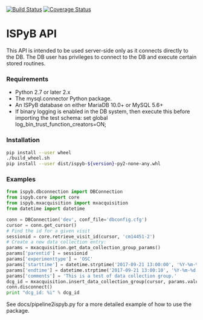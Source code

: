 [![Build Status](https://travis-ci.org/DiamondLightSource/ispyb-api.svg?branch=master)](https://travis-ci.org/DiamondLightSource/ispyb-api)
[![Coverage Status](https://coveralls.io/repos/github/DiamondLightSource/ispyb-api/badge.svg?branch=master)](https://coveralls.io/github/DiamondLightSource/ispyb-api?branch=master)
# ISPyB API

This API is intended to be used server-side only as it connects directly to the
DB. The DB user has privileges to connect to the DB and execute certain
stored routines.

### Requirements
* Python 2.7 or later 2.x
* The mysql.connector Python package.
* An ISPyB database on either MariaDB 10.0+ or MySQL 5.6+
* If binary logging is enabled in the DB system, then execute this before
importing the test schema: set global log_bin_trust_function_creators=ON;

### Installation
```bash
pip install --user wheel
./build_wheel.sh
pip install --user dist/ispyb-${version}-py2-none-any.whl
```

### Examples
```python
from ispyb.dbconnection import DBConnection
from ispyb.core import core
from ispyb.mxacquisition import mxacquisition
from datetime import datetime

conn = DBConnection('dev', conf_file='dbconfig.cfg')
cursor = conn.get_cursor()
# Find the id for a given visit
sessionid = core.retrieve_visit_id(cursor, 'cm14451-2')
# Create a new data collection entry:
params = mxacquisition.get_data_collection_group_params()
params['parentid'] = sessionid
params['experimenttype'] = 'OSC'
params['starttime'] = datetime.strptime('2017-09-21 13:00:00', '%Y-%m-%d %H:%M:%S')
params['endtime'] = datetime.strptime('2017-09-21 13:00:10', '%Y-%m-%d %H:%M:%S')
params['comments'] = 'This is a test of data collection group.'
dcg_id = mxacquisition.insert_data_collection_group(cursor, params.values())
conn.disconnect()
print "dcg_id: %i" % dcg_id
```

See docs/pipeline2ispyb.py for a more detailed example of how to use the package.
